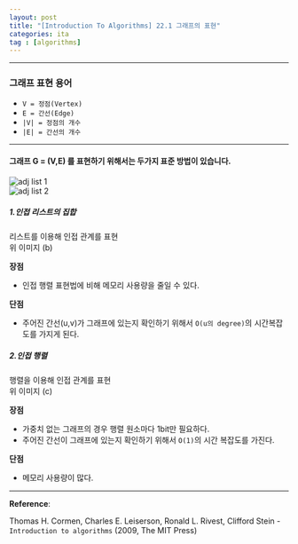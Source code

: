 ```yaml
---
layout: post
title: "[Introduction To Algorithms] 22.1 그래프의 표현"
categories: ita
tag : [algorithms]
---
```

---
### 그래프 표현 용어
- `V = 정점(Vertex)`
- `E = 간선(Edge)`
- `|V| = 정점의 개수`
- `|E| = 간선의 개수`

---  


#### 그래프 G = (V,E) 를 표현하기 위해서는 두가지 표준 방법이 있습니다.  

  ![adj list 1](https://krispedia.github.io/assets/images/22_adj_1.jpg)  
  ![adj list 2](https://krispedia.github.io/assets/images/22_adj_2.jpg)  

##### 1.인접 리스트의 집합<br>

리스트를 이용해 인접 관계를 표현  
위 이미지 (b)  

**장점**
- 인접 행렬 표현법에 비해 메모리 사용량을 줄일 수 있다.  

**단점**
- 주어진 간선(u,v)가 그래프에 있는지 확인하기 위해서 `O(u의 degree)`의 시간복잡도를 가지게 된다.

##### 2.인접 행렬

행렬을 이용해 인접 관계를 표현  
위 이미지 (c)  

**장점**  
- 가중치 없는 그래프의 경우 행렬 원소마다 1bit만 필요하다.  
- 주어진 간선이 그래프에 있는지 확인하기 위해서 `O(1)`의 시간 복잡도를 가진다. 

**단점**  
- 메모리 사용량이 많다.

  
---
**Reference**:

Thomas H. Cormen, Charles E. Leiserson, Ronald L. Rivest, Clifford Stein - `Introduction to algorithms` (2009, The MIT Press)